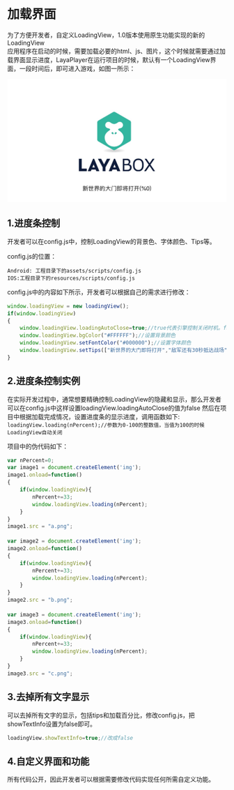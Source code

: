 # 加载界面
为了方便开发者，自定义LoadingView，1.0版本使用原生功能实现的新的LoadingView  
应用程序在启动的时候，需要加载必要的html、js、图片，这个时候就需要通过加载界面显示进度，LayaPlayer在运行项目的时候，默认有一个LoadingView界面，一段时间后，即可进入游戏，如图一所示：  

​![图1](img/1.png) <br/>
## 1.进度条控制

​开发者可以在config.js中，控制LoadingView的背景色、字体颜色、Tips等。  

config.js的位置：  
```
Android: 工程目录下的assets/scripts/config.js  
IOS:工程目录下的resources/scripts/config.js  
```

config.js中的内容如下所示，开发者可以根据自己的需求进行修改：

```javascript
window.loadingView = new loadingView();
if(window.loadingView)
{
    window.loadingView.loadingAutoClose=true;//true代表引擎控制关闭时机。false为开发者手动控制
    window.loadingView.bgColor("#FFFFFF");//设置背景颜色
    window.loadingView.setFontColor("#000000");//设置字体颜色
    window.loadingView.setTips(["新世界的大门即将打开","敌军还有30秒抵达战场","妈妈说，心急吃不了热豆腐"]);//设置tips数组，会随机出现
}
```

## 2.进度条控制实例

在实际开发过程中，通常想要精确控制LoadingView的隐藏和显示，那么开发者可以在config.js中这样设置loadingView.loadingAutoClose的值为false
然后在项目中根据加载完成情况，设置进度条的显示进度，调用函数如下:  
`loadingView.loading(nPercent);//参数为0-100的整数值，当值为100的时候LoadingView自动关闭`  

项目中的伪代码如下：
```javascript
var nPercent=0;
var image1 = document.createElement('img');
image1.onload=function()
{
    if(window.loadingView){
        nPercent+=33;
        window.loadingView.loading(nPercent);
    }
}
image1.src = "a.png";

var image2 = document.createElement('img');
image2.onload=function()
{
    if(window.loadingView){
        nPercent+=33;
        window.loadingView.loading(nPercent);
    }
}
image2.src = "b.png";

var image3 = document.createElement('img');
image3.onload=function()
{
    if(window.loadingView){
        nPercent+=33;
        window.loadingView.loading(nPercent);
    }
}
image3.src = "c.png";
```



## 3.去掉所有文字显示

可以去掉所有文字的显示，包括tips和加载百分比，修改config.js，把showTextInfo设置为false即可。
```javascript
loadingView.showTextInfo=true;//改成false
```
## 4.自定义界面和功能
所有代码公开，因此开发者可以根据需要修改代码实现任何所需自定义功能。

